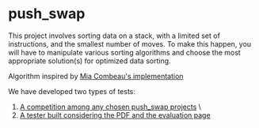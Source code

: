 # push_swap
This project involves sorting data on a stack, with a limited set of instructions, and the smallest number of moves. To make this happen, you will have to manipulate various sorting algorithms and choose the most appropriate solution(s) for optimized data sorting.

Algorithm inspired by [Mia Combeau's implementation](https://github.com/mcombeau/push_swap)

We have developed two types of tests:

1. [A competition among any chosen push_swap projects](https://github.com/gfantonib/push_swap_battery_tester.git) \
2. [A tester built considering the PDF and the evaluation page](https://github.com/gfantonib/push_swap_evaluator.git)